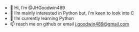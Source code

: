 - 👋 Hi, I’m @JHGoodwin489
- 👀 I’m mainly interested in Python but, i'm keen to look into C
- 🌱 I’m currently learning Python
- 📫 reach me on github or email j.goodwin489@gmail.com

<!---
JHGoodwin489/JHGoodwin489 is a ✨ special ✨ repository because its `README.md` (this file) appears on your GitHub profile.
You can click the Preview link to take a look at your changes.
--->
